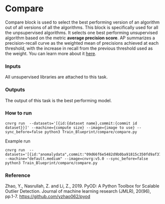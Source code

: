 # Compare
Compare block is used to select the best performing version of an algorithm out of all versions of all the algorithms. This block is specifically used for all the unpsupervised algorithms. It selects one best performing unsupervised algorithm based on the metric **average precision score**. AP summarizes a precision-recall curve as the weighted mean of precisions achieved at each threshold, with the increase in recall from the previous threshold used as the weight. You can learn more about it [here](https://scikit-learn.org/stable/modules/generated/sklearn.metrics.average_precision_score.html).

### Inputs

All unsupervised libraries are attached to this task.

### Outputs
The output of this task is the best performing model.

### How to run
```
cnvrg run  --datasets='[{id:{dataset name},commit:{commit id dataset}}]' --machine={compute size} --image={image to use} --sync_before=false python3 Train_Blueprint/compare/compare.py
```
Example run
```
cnvrg run  --datasets='[{id:"anomalydata",commit:"09d66f6e5482d9b0ba91815c350fd9af3770819b"}]' --machine="default.medium" --image=cnvrg:v5.0 --sync_before=false python3 Train_Blueprint/compare/compare.py
```
### Reference 
Zhao, Y., Nasrullah, Z. and Li, Z., 2019. PyOD: A Python Toolbox for Scalable Outlier Detection. Journal of machine learning research (JMLR), 20(96), pp.1-7.
https://github.com/yzhao062/pyod


